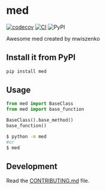 
# med

[![codecov](https://codecov.io/gh/mwiszenko/MED/branch/main/graph/badge.svg?token=MED_token_here)](https://codecov.io/gh/mwiszenko/MED)
[![CI](https://github.com/mwiszenko/MED/actions/workflows/main.yml/badge.svg)](https://github.com/mwiszenko/MED/actions/workflows/main.yml)
![PyPI](https://img.shields.io/pypi/v/mwiszenko-med)

Awesome med created by mwiszenko

## Install it from PyPI

```bash
pip install med
```

## Usage

```py
from med import BaseClass
from med import base_function

BaseClass().base_method()
base_function()
```

```bash
$ python -m med
#or
$ med
```

## Development

Read the [CONTRIBUTING.md](CONTRIBUTING.md) file.
